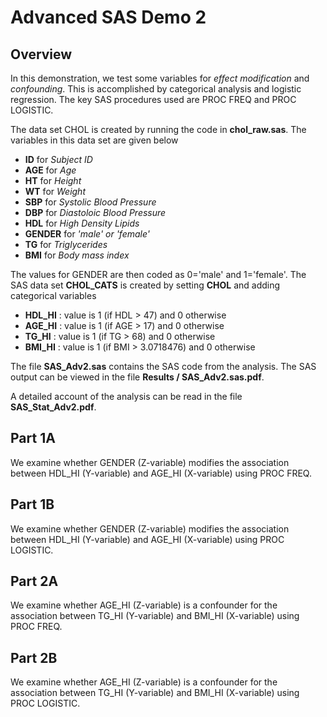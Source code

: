 Advanced SAS Demo 2
===================

## Overview

In this demonstration, we test some variables for *effect modification* and *confounding*. This is accomplished by categorical analysis and logistic regression. The key SAS procedures used are PROC FREQ and PROC LOGISTIC. 

The data set CHOL is created by running the code in **chol_raw.sas**. The variables in this data set are given below
 
* **ID** for *Subject ID*
* **AGE** for *Age*
* **HT** for *Height*
* **WT** for *Weight*
* **SBP** for *Systolic Blood Pressure*
* **DBP** for *Diastoloic Blood Pressure*
* **HDL** for *High Density Lipids*
* **GENDER** for *'male' or 'female'*
* **TG** for *Triglycerides*
* **BMI** for *Body mass index*

The values for GENDER are then coded as 0='male' and 1='female'. The SAS data set **CHOL\_CATS** is created by setting **CHOL** and adding categorical variables

* **HDL\_HI** : value is 1 (if HDL > 47) and 0 otherwise
* **AGE\_HI** : value is 1 (if AGE > 17) and 0 otherwise
* **TG\_HI** : value is 1 (if TG > 68) and 0 otherwise
* **BMI\_HI** : value is 1 (if BMI > 3.0718476) and 0 otherwise

The file **SAS_Adv2.sas** contains the SAS code from the analysis. The SAS output can be viewed in the file **Results / SAS_Adv2.sas.pdf**. 

A detailed account of the analysis can be read in the file **SAS_Stat_Adv2.pdf**.

## Part 1A

We examine whether GENDER (Z-variable) modifies the association between HDL\_HI (Y-variable) and AGE\_HI (X-variable) using PROC FREQ. 

## Part 1B

We examine whether GENDER (Z-variable) modifies the association between HDL\_HI (Y-variable) and AGE\_HI (X-variable) using PROC LOGISTIC. 

## Part 2A

We examine whether AGE\_HI (Z-variable) is a confounder for the association between TG\_HI (Y-variable) and BMI\_HI (X-variable) using PROC FREQ.

## Part 2B

We examine whether AGE\_HI (Z-variable) is a confounder for the association between TG\_HI (Y-variable) and BMI\_HI (X-variable) using PROC LOGISTIC. 